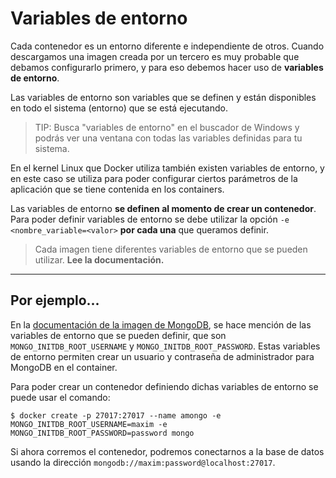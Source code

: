# Variables de entorno

Cada contenedor es un entorno diferente e independiente de otros. Cuando descargamos una imagen
creada por un tercero es muy probable que debamos configurarlo primero, y para eso debemos hacer
uso de **variables de entorno**.

Las variables de entorno son variables que se definen y están disponibles en todo el sistema (entorno)
que se está ejecutando.

> TIP: Busca "variables de entorno" en el buscador de Windows y podrás ver una ventana con todas las
> variables definidas para tu sistema.

En el kernel Linux que Docker utiliza también existen variables de entorno, y en este caso
se utiliza para poder configurar ciertos parámetros de la aplicación que se tiene contenida en los
containers.

Las variables de entorno **se definen al momento de crear un contenedor**. Para poder definir variables
de entorno se debe utilizar la opción `-e <nombre_variable=<valor>` **por cada una** que queramos definir.

> Cada imagen tiene diferentes variables de entorno que se pueden utilizar. **Lee la documentación.**

---

## Por ejemplo...

En la [documentación de la imagen de MongoDB](https://hub.docker.com/_/mongo), se hace mención de
las variables de entorno que se pueden definir, que son `MONGO_INITDB_ROOT_USERNAME` y `MONGO_INITDB_ROOT_PASSWORD`.
Estas variables de entorno permiten crear un usuario y contraseña de administrador para MongoDB en el container.

Para poder crear un contenedor definiendo dichas variables de entorno se puede usar el comando:

```
$ docker create -p 27017:27017 --name amongo -e MONGO_INITDB_ROOT_USERNAME=maxim -e MONGO_INITDB_ROOT_PASSWORD=password mongo
```

Si ahora corremos el contenedor, podremos conectarnos a la base de datos usando la dirección `mongodb://maxim:password@localhost:27017`.
